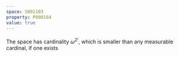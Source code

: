 ```yaml
---
space: S001103
property: P000164
value: true
---
```


The space has cardinality $\omega^{2^\mathfrak{c}}$, which is smaller than any measurable cardinal, if one exists
